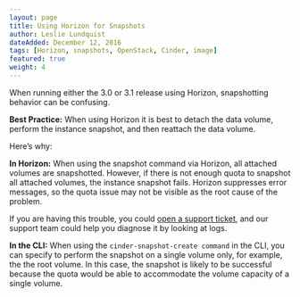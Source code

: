 ```yaml
---
layout: page
title: Using Horizon for Snapshots
author: Leslie Lundquist
dateAdded: December 12, 2016
tags: [Horizon, snapshots, OpenStack, Cinder, image]
featured: true
weight: 4
---
```


When running either the 3.0 or 3.1 release using Horizon, snapshotting behavior can be confusing.

**Best Practice:**
 When using Horizon it is best to detach the data volume, perform the instance snapshot, and then reattach the data volume.

Here’s why:

**In Horizon:** When using the snapshot command via Horizon, all attached volumes are snapshotted. However, if there is not enough quota to snapshot all attached volumes, the instance snapshot fails. Horizon suppresses error messages, so the quota issue may not be visible as the root cause of the problem. 

If you are having this trouble, you could [open a support ticket](http://ibm-blue-box-help.github.io/help-documentation/gettingstarted/commonadmin/report-issue/), and our support team could help you diagnose it by looking at logs.

**In the CLI:** When using the `cinder-snapshot-create command` in the CLI, you can specify to perform the snapshot on a single volume only, for example, the the root volume. In this case, the snapshot is likely to be successful because the quota would be able to accommodate the volume capacity of a single volume.
